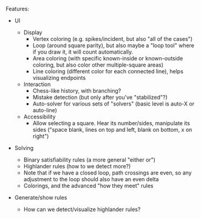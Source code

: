 
Features:

- UI
  - Display
    - Vertex coloring (e.g. spikes/incident, but also "all of the cases")
    - Loop (around square parity), but also maybe a "loop tool" where if you draw it, it will count automatically.
    - Area coloring (with specific known-inside or known-outside coloring, but also color other multiple-square areas)
    - Line coloring (different color for each connected line), helps visualizing endpoints
  - Interaction 
    - Chess-like history, with branching?
    - Mistake detection (but only after you've "stabilized"?)
    - Auto-solver for various sets of "solvers" (basic level is auto-X or auto-line)
  - Accessibility
    - Allow selecting a square. Hear its number/sides, manipulate its sides ("space blank, lines on top and left, blank on bottom, x on right") 

- Solving
  - Binary satisfiability rules (a more general "either or") 
  - Highlander rules (how to we detect more?)
  - Note that if we have a closed loop, path crossings are even, so any adjustment to the loop should also have an even delta
  - Colorings, and the advanced "how they meet" rules

- Generate/show rules
  - How can we detect/visualize highlander rules? 
